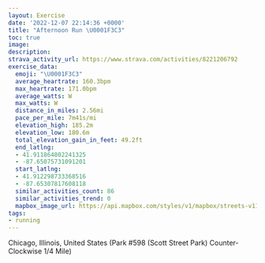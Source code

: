 ```yaml
---
layout: Exercise
date: '2022-12-07 22:14:36 +0000'
title: "Afternoon Run \U0001F3C3"
toc: true
image:
description:
strava_activity_url: https://www.strava.com/activities/8221206792
exercise_data:
  emoji: "\U0001F3C3"
  average_heartrate: 160.3bpm
  max_heartrate: 171.0bpm
  average_watts: W
  max_watts: W
  distance_in_miles: 2.56mi
  pace_per_mile: 7m41s/mi
  elevation_high: 185.2m
  elevation_low: 180.6m
  total_elevation_gain_in_feet: 49.2ft
  end_latlng:
  - 41.911864802241325
  - -87.65075731091201
  start_latlng:
  - 41.912298733368516
  - -87.65307817608118
  similar_activities_count: 86
  similar_activities_trend: 0
  mapbox_image_url: https://api.mapbox.com/styles/v1/mapbox/streets-v11/static/path-5+787af2-1.0(k%7Bx~Fll~uO%40cC%5Cc%40%60BgCTg%40%3FKC%5DB%5BC%7D%40%40i%40Eg%40%40w%40%40E%5E%3FCEA_%40AgC%40wJGiB%40oCEoABUFKp%40i%40HCt%40CNDDL%40p%40%40lAExB%40NHPNRTJP%40lAGFCPKJSDKB_%40C%7BCG%5BSWKGYEwAJOJGHOd%40HtDHXNPNH%5C%40~%40EXKFIHUF_%40CmDUg%40GKICaABm%40FOJOVENAVHfDDTNTPJR%40nAGVQJSHi%40CgCCm%40MWQKWES%3F%7D%40DKBOHS%5CCVD%7C%40BjBBVFLJNTHNBt%40E%5CGNKNWF%5B%40UG%7DCQa%40OMYEq%40%40a%40DQDS%5CGd%40JvDDLJNTJNBj%40Cf%40GVMJWH_%40%40%5BGqCQa%40QMSGcBFQHITEf%40FtC%40ZFRNRRJtAGTGJKJUF%5DEcDE%5BIQSOSEuB%3FOCOKIAiBDG%40CDCPU%40EHJfCDtCAxF%3F%7CDAh%40DtCAxACXGNGXA%60%40),pin-s-s+e5b22e(-87.65143,41.91174),pin-s-f+89ae00(-87.64931999999997,41.91112000000001)/auto/800x800?access_token=pk.eyJ1Ijoiam9zaGJlY2ttYW4iLCJhIjoiY205eWR2aDd1MWZ6djJrbXc4a3M0bWZleiJ9.XiG9OWkNcZk2QzjJbxLB4A
tags:
- running
---
```




Chicago, Illinois, United States (Park #598 (Scott Street Park) Counter-Clockwise 1/4 Mile)
